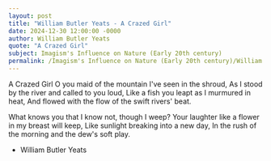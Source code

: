 ```yaml
---
layout: post
title: "William Butler Yeats - A Crazed Girl"
date: 2024-12-30 12:00:00 -0000
author: William Butler Yeats
quote: "A Crazed Girl"
subject: Imagism's Influence on Nature (Early 20th century)
permalink: /Imagism's Influence on Nature (Early 20th century)/William Butler Yeats/William Butler Yeats - A Crazed Girl
---
```


A Crazed Girl
O you maid of the mountain I've seen in the shroud,
As I stood by the river and called to you loud,
Like a fish you leapt as I murmured in heat,
And flowed with the flow of the swift rivers' beat.

What knows you that I know not, though I weep?
Your laughter like a flower in my breast will keep,
Like sunlight breaking into a new day,
In the rush of the morning and the dew's soft play.

- William Butler Yeats
